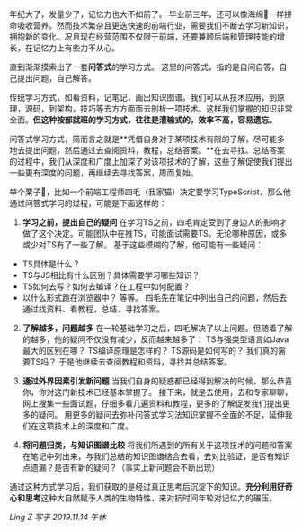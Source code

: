 年纪大了，发量少了，记忆力也大不如前了。
毕业前三年，还可以像海绵🧽一样拼命吸收营养。然而技术繁杂且更迭快速的前端行业，需要我们不断去学习新知识，拥抱新的变化。况且现在经营范围不仅限于前端，还要兼顾后端和管理技能的增长，在记忆力上有些力不从心。

直到渐渐摸索出了一套**问答式**的学习方式。
这里的问答式，指的是自问自答，自己提出问题，自己解答。

传统学习方式，如看资料，记笔记，画出知识图谱。我们可以从技术应用，到原理，源码，到架构，技巧等去方方面面去剖析一项技术。这样我们掌握的知识非常全面。**但这种按部就班的学习方式，往往是灌输式的，效率不高，容易遗忘。**

问答式学习方式，简而言之就是**凭借自身对于某项技术有限的了解，尽可能多地去提出问题，然后通过去查阅资料，教程，总结答案。**在去寻找、总结答案的过程中，我们从深度和广度上加深了对该项技术的了解，这些了解促使我们提出一些更有深度的问题，再继续去寻找答案，周而复始。

举个栗子🌰，比如一个前端工程师四毛（我家猫）决定要学习TypeScript，那么他通过问答式学习的过程，可能是下面这样的：

1. **学习之前，提出自己的疑问**
在学习TS之前，四毛肯定受到了身边人的影响才做了这个决定。可能团队中在推TS，可能面试需要TS。无论哪种原因，或多或少对TS有了一些了解。
基于这些模糊的了解，他可能有一些疑问：
- TS具体是什么？
- TS与JS相比有什么区别？具体需要学习哪些知识？
- TS如何去写？如何去编译？在工程中如何配置？
- 以什么形式跑在浏览器中？
等等。
四毛先在笔记中列出自己的问题，然后去通过找资料、看教程，总结、寻找答案。

2. **了解越多，问题越多**
在一轮基础学习之后，四毛解决了以上问题。但随着了解的越多，他的疑问不仅没有减少，反而越来越多了：
TS与强类型语言如Java最大的区别在哪？
TS编译原理是怎样的？
TS源码是如何写的？
我们真的需要TS吗？
于是他继续去查阅教程和资料，寻找并总结答案。

3. **通过外界因素引发新问题**
当我们自身的疑惑都已经得到解决的时候，那么恭喜你，你对这门新技术已经基本掌握了。
接下来，就是去使用，去和专家聊聊，网上搜集一些面试题，仔细多看几遍资料和教程，更多的了解促发我们提出更多的疑问。
用更多的疑问去弥补问答式学习法知识掌握不全面的不足，延伸我们在这项技术上的深度和广度。

4. **将问题归类，与知识图谱比较**
将我们所遇到的所有关于这项技术的问题和答案在笔记中列出来，与我们总结的知识图谱结合去看，去对比验证，是否有知识点遗漏？是否有新的疑问？（事实上新问题会不断出现）

通过这种方式学习后，我们获取的是经过真正思考后沉淀下的知识。**充分利用好奇心和思考**这种大自然赋予人类的生物特性，来对抗时间年轮对记忆力的碾压。

_Ling Z 写于 2019.11.14 午休_